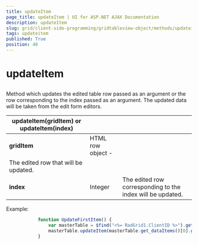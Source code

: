 ```yaml
---
title: updateItem
page_title: updateItem | UI for ASP.NET AJAX Documentation
description: updateItem
slug: grid/client-side-programming/gridtableview-object/methods/updateitem
tags: updateitem
published: True
position: 48
---
```


# updateItem



## 

Method which updates the edited table row passed as an argument or the row corresponding to the index passed as an argument. The updated data will be taken from the edit form editors.


|  __updateItem(gridItem) or updateItem(index)__  |  |  |
| ------ | ------ | ------ |
| __gridItem__ |HTML row object - <tr>|The edited row that will be updated.|
| __index__ |Integer|The edited row corresponding to the index will be updated.|

Example:

````JavaScript
	        function UpdateFirstItem() {
	            var masterTable = $find("<%= RadGrid1.ClientID %>").get_masterTableView();
	            masterTable.updateItem(masterTable.get_dataItems()[0].get_element());
	        } 
````


